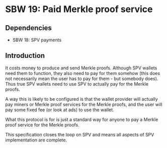 SBW 19: Paid Merkle proof service
=================================

Dependencies
------------
* SBW 18: SPV payments

Introduction
------------
It costs money to produce and send Merkle proofs. Although SPV wallets need them
to function, they also need to pay for them somehow (this does not necessarily
mean the user has to pay for them - but somebody does). Thus true SPV wallets
need to use SPV to actually pay for the Merkle proofs.

A way this is likely to be configured is that the wallet provider will actually
pay miners or Merkle proof services for the Merkle proofs, and the user will pay
some fixed fee (or look at ads) to use the wallet.

What this protocol is for is just a standard way for anyone to pay a Merkle
proof service for the Merkle proofs.

This specification closes the loop on SPV and means all aspects of SPV
implementation are complete.